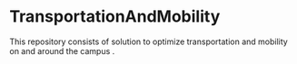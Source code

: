 # TransportationAndMobility
This repository consists of solution to optimize transportation and mobility on and around the campus .
